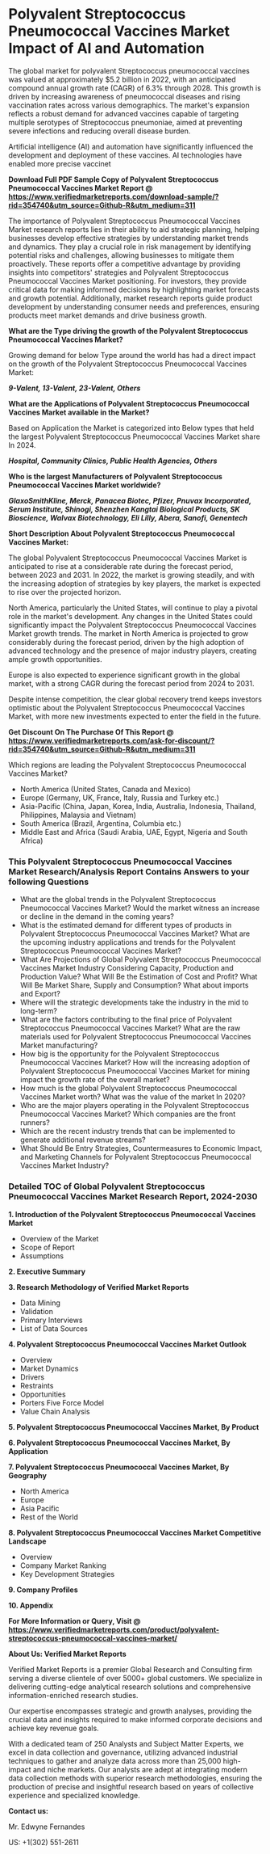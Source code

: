 <meta name="title" content="Global Polyvalent Streptococcus Pneumococcal Vaccines Market Impact of AI and Automation"><meta name="description" content="The global market for polyvalent Streptococcus pneumococcal vaccines was valued at approximately $5.2 billion in 2022, with an anticipated compound annual growth rate "><meta name="title" content="Polyvalent Streptococcus Pneumococcal Vaccines Market Size, Share, Scope, Trends, Growth, Opportunities, Analysis, Forecast"><h1>Polyvalent Streptococcus Pneumococcal Vaccines Market Impact of AI and Automation</h1><p>The global market for polyvalent Streptococcus pneumococcal vaccines was valued at approximately $5.2 billion in 2022, with an anticipated compound annual growth rate (CAGR) of 6.3% through 2028. This growth is driven by increasing awareness of pneumococcal diseases and rising vaccination rates across various demographics. The market's expansion reflects a robust demand for advanced vaccines capable of targeting multiple serotypes of Streptococcus pneumoniae, aimed at preventing severe infections and reducing overall disease burden.</p><p>Artificial intelligence (AI) and automation have significantly influenced the development and deployment of these vaccines. AI technologies have enabled more precise vaccinet</p><p id="" class=""><strong>Download Full PDF Sample Copy of Polyvalent Streptococcus Pneumococcal Vaccines Market Report @ <a href="https://www.verifiedmarketreports.com/download-sample/?rid=354740&utm_source=Github-R&utm_medium=311" target="_blank">https://www.verifiedmarketreports.com/download-sample/?rid=354740&utm_source=Github-R&utm_medium=311</a></strong></p><p>The importance of&nbsp;Polyvalent Streptococcus Pneumococcal Vaccines Market research reports lies in their ability to aid strategic planning, helping businesses develop effective strategies by understanding market trends and dynamics. They play a crucial role in risk management by identifying potential risks and challenges, allowing businesses to mitigate them proactively. These reports offer a competitive advantage by providing insights into competitors' strategies and Polyvalent Streptococcus Pneumococcal Vaccines Market positioning. For investors, they provide critical data for making informed decisions by highlighting market forecasts and growth potential. Additionally, market research reports guide product development by understanding consumer needs and preferences, ensuring products meet market demands and drive business growth.</p><p><strong>What are the&nbsp;Type driving the growth of the Polyvalent Streptococcus Pneumococcal Vaccines Market?</strong></p><p id="" class="">Growing demand for below Type around the world has had a direct impact on the growth of the Polyvalent Streptococcus Pneumococcal Vaccines Market:</p><em><strong>9-Valent, 13-Valent, 23-Valent, Others</strong></em></p><strong>What are the&nbsp;Applications&nbsp;of Polyvalent Streptococcus Pneumococcal Vaccines Market available in the Market?</strong></p><p id="" class="">Based on Application the Market is categorized into Below types that held the largest Polyvalent Streptococcus Pneumococcal Vaccines Market share In 2024.</p><em><strong>Hospital, Community Clinics, Public Health Agencies, Others</strong></em></p><strong>Who is the largest Manufacturers of Polyvalent Streptococcus Pneumococcal Vaccines Market worldwide?</strong></p><p><em><strong>GlaxoSmithKline, Merck, Panacea Biotec, Pfizer, Pnuvax Incorporated, Serum Institute, Shinogi, Shenzhen Kangtai Biological Products, SK Bioscience, Walvax Biotechnology, Eli Lilly, Abera, Sanofi, Genentech</strong></em></p><p id="" class=""><strong>Short Description About Polyvalent Streptococcus Pneumococcal Vaccines Market:</strong></p><p>The global Polyvalent Streptococcus Pneumococcal Vaccines Market is anticipated to rise at a considerable rate during the forecast period, between 2023 and 2031. In 2022, the market is growing steadily, and with the increasing adoption of strategies by key players, the market is expected to rise over the projected horizon.</p><p>North America, particularly the United States, will continue to play a pivotal role in the market's development. Any changes in the United States could significantly impact the Polyvalent Streptococcus Pneumococcal Vaccines Market growth trends. The market in North America is projected to grow considerably during the forecast period, driven by the high adoption of advanced technology and the presence of major industry players, creating ample growth opportunities.</p><p>Europe is also expected to experience significant growth in the global market, with a strong CAGR during the forecast period from 2024 to 2031.</p><p>Despite intense competition, the clear global recovery trend keeps investors optimistic about the Polyvalent Streptococcus Pneumococcal Vaccines Market, with more new investments expected to enter the field in the future.</p><p id="" class=""><strong>Get Discount On The Purchase Of This Report @ <a href="https://www.verifiedmarketreports.com/ask-for-discount/?rid=354740&utm_source=Github-R&utm_medium=311" target="_blank">https://www.verifiedmarketreports.com/ask-for-discount/?rid=354740&utm_source=Github-R&utm_medium=311</a></strong></p>Which regions are leading the Polyvalent Streptococcus Pneumococcal Vaccines Market?</p><ul><li>North America (United States, Canada and Mexico)</li><li>Europe (Germany, UK, France, Italy, Russia and Turkey etc.)</li><li>Asia-Pacific (China, Japan, Korea, India, Australia, Indonesia, Thailand, Philippines, Malaysia and Vietnam)</li><li>South America (Brazil, Argentina, Columbia etc.)</li><li>Middle East and Africa (Saudi Arabia, UAE, Egypt, Nigeria and South Africa)</li></ul><h3 id="" class="">This Polyvalent Streptococcus Pneumococcal Vaccines Market Research/Analysis Report Contains Answers to your following Questions</h3><ul><li>What are the global trends in the Polyvalent Streptococcus Pneumococcal Vaccines Market? Would the market witness an increase or decline in the demand in the coming years?</li><li>What is the estimated demand for different types of products in Polyvalent Streptococcus Pneumococcal Vaccines Market? What are the upcoming industry applications and trends for the Polyvalent Streptococcus Pneumococcal Vaccines Market?</li><li>What Are Projections of Global Polyvalent Streptococcus Pneumococcal Vaccines Market Industry Considering Capacity, Production and Production Value? What Will Be the Estimation of Cost and Profit? What Will Be Market Share, Supply and Consumption? What about imports and Export?</li><li>Where will the strategic developments take the industry in the mid to long-term?</li><li>What are the factors contributing to the final price of Polyvalent Streptococcus Pneumococcal Vaccines Market? What are the raw materials used for Polyvalent Streptococcus Pneumococcal Vaccines Market manufacturing?</li><li>How big is the opportunity for the Polyvalent Streptococcus Pneumococcal Vaccines Market? How will the increasing adoption of Polyvalent Streptococcus Pneumococcal Vaccines Market for mining impact the growth rate of the overall market?</li><li>How much is the global Polyvalent Streptococcus Pneumococcal Vaccines Market worth? What was the value of the market In 2020?</li><li>Who are the major players operating in the Polyvalent Streptococcus Pneumococcal Vaccines Market? Which companies are the front runners?</li><li>Which are the recent industry trends that can be implemented to generate additional revenue streams?</li><li>What Should Be Entry Strategies, Countermeasures to Economic Impact, and Marketing Channels for Polyvalent Streptococcus Pneumococcal Vaccines Market Industry?</li></ul><h3 id="" class="">Detailed TOC of Global Polyvalent Streptococcus Pneumococcal Vaccines Market Research Report, 2024-2030</h3><p id="" class=""><strong>1. Introduction of the Polyvalent Streptococcus Pneumococcal Vaccines Market</strong></p><ul><li>Overview of the Market</li><li>Scope of Report</li><li>Assumptions</li></ul><p id="" class=""><strong>2. Executive Summary</strong></p><p id="" class=""><strong>3. Research Methodology of Verified Market Reports</strong></p><ul><li>Data Mining</li><li>Validation</li><li>Primary Interviews</li><li>List of Data Sources</li></ul><p id="" class=""><strong>4. Polyvalent Streptococcus Pneumococcal Vaccines Market Outlook</strong></p><ul><li>Overview</li><li>Market Dynamics</li><li>Drivers</li><li>Restraints</li><li>Opportunities</li><li>Porters Five Force Model</li><li>Value Chain Analysis</li></ul><p id="" class=""><strong>5. Polyvalent Streptococcus Pneumococcal Vaccines Market, By Product</strong></p><p id="" class=""><strong>6. Polyvalent Streptococcus Pneumococcal Vaccines Market, By Application</strong></p><p id="" class=""><strong>7. Polyvalent Streptococcus Pneumococcal Vaccines Market, By Geography</strong></p><ul><li>North America</li><li>Europe</li><li>Asia Pacific</li><li>Rest of the World</li></ul><p id="" class=""><strong>8. Polyvalent Streptococcus Pneumococcal Vaccines Market Competitive Landscape</strong></p><ul><li>Overview</li><li>Company Market Ranking</li><li>Key Development Strategies</li></ul><p id="" class=""><strong>9. Company Profiles</strong></p><p id="" class=""><strong>10. Appendix</strong></p><p id="" class=""><strong>For More Information or Query, Visit @ <a href="https://www.verifiedmarketreports.com/product/polyvalent-streptococcus-pneumococcal-vaccines-market/" target="_blank">https://www.verifiedmarketreports.com/product/polyvalent-streptococcus-pneumococcal-vaccines-market/</a></strong></p><p id="" class=""><strong>About Us: Verified Market Reports</strong></p><p id="" class="">Verified Market Reports is a premier Global Research and Consulting firm serving a diverse clientele of over 5000+ global customers. We specialize in delivering cutting-edge analytical research solutions and comprehensive information-enriched research studies.</p><p id="" class="">Our expertise encompasses strategic and growth analyses, providing the crucial data and insights required to make informed corporate decisions and achieve key revenue goals.</p><p id="" class="">With a dedicated team of 250 Analysts and Subject Matter Experts, we excel in data collection and governance, utilizing advanced industrial techniques to gather and analyze data across more than 25,000 high-impact and niche markets. Our analysts are adept at integrating modern data collection methods with superior research methodologies, ensuring the production of precise and insightful research based on years of collective experience and specialized knowledge.</p><p id="" class=""><strong>Contact us:</strong></p><p id="" class="">Mr. Edwyne Fernandes</p><p id="" class="">US: +1(302) 551-2611</p>